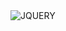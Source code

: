 <img align="left" alt="JQUERY" width="auto" src="https://equilibrium.co.ke/wp-content/uploads/2020/10/tech4.gif"/>
